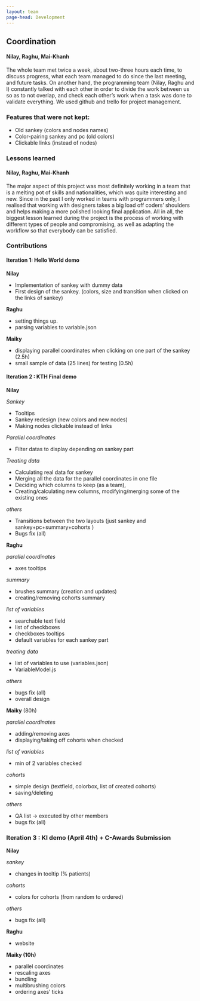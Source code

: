 ```yaml
---
layout: team
page-head: Development
---
```

## Coordination

#### Nilay, Raghu, Mai-Khanh
The whole team met twice a week, about two-three hours each time, to discuss 
progress, what each team managed to do since the last meeting, and future tasks. 
On another hand, the programming team (Nilay, Raghu and I) constantly talked with 
each other in order to divide the work between us so as to not overlap, and check 
each other’s work when a task was done to validate everything. We used github and 
trello for project management.


### Features that were not kept:

- Old sankey (colors and nodes names)
- Color-pairing sankey and pc (old colors)
- Clickable links (instead of nodes)


### Lessons learned


#### Nilay, Raghu, Mai-Khanh
The major aspect of this project was most definitely working in a team that is a melting pot of skills and nationalities, which was quite interesting and new. 
Since in the past I only worked in teams with programmers only, I realised that working with designers takes a big load off coders’ shoulders and helps making a more polished looking final application.
All in all, the biggest lesson learned during the project is the process of working with different types of people and compromising, as well as adapting the workflow so that everybody can be satisfied. 


### Contributions

#### Iteration 1: Hello World demo

**Nilay**
- Implementation of sankey with dummy data
- First design of the sankey. (colors, size and transition when clicked on the links of sankey)


**Raghu**
- setting things up.
- parsing variables to variable.json

**Maiky**
- displaying parallel coordinates when clicking on one part of the sankey (2.5h)
- small sample of data (25 lines) for testing (0.5h)



#### Iteration 2 : KTH Final demo

**Nilay**

*Sankey*
- Tooltips
- Sankey redesign (new colors and new nodes)
- Making nodes clickable instead of links

*Parallel coordinates*
- Filter datas to display depending on sankey part

*Treating data*
- Calculating real data for sankey
- Merging all the data for the parallel coordinates in one file
- Deciding which columns to keep (as a team), 
- Creating/calculating new columns, modifying/merging some of the existing ones

*others*
- Transitions between the two layouts (just sankey and sankey+pc+summary+cohorts )
- Bugs fix (all)


**Raghu**

*parallel coordinates*
- axes tooltips

*summary*
- brushes summary (creation and updates)
- creating/removing cohorts summary

*list of variables*
- searchable text field
- list of checkboxes
- checkboxes tooltips
- default variables for each sankey part

*treating data*
- list of variables to use (variables.json)
- VariableModel.js

*others*
- bugs fix (all)
- overall design

**Maiky** (80h)

*parallel coordinates*
- adding/removing axes
- displaying/taking off cohorts when checked

*list of variables*
- min of 2 variables checked

*cohorts*
- simple design (textfield, colorbox, list of created cohorts)
- saving/deleting

*others*
- QA list → executed by other members
- bugs fix (all)


### Iteration 3 : KI demo (April 4th) + C-Awards Submission

**Nilay**

*sankey*
- changes in tooltip (% patients)

*cohorts*
- colors for cohorts (from random to ordered)

*others*
- bugs fix (all)


**Raghu**
- website

**Maiky (10h)**
- parallel coordinates
- rescaling axes
- bundling
- multibrushing colors
- ordering axes’ ticks

